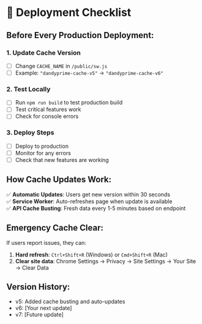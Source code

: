 # 🚀 Deployment Checklist

## Before Every Production Deployment:

### 1. Update Cache Version
- [ ] Change `CACHE_NAME` in `/public/sw.js` 
- [ ] Example: `"dandyprime-cache-v5"` → `"dandyprime-cache-v6"`

### 2. Test Locally
- [ ] Run `npm run build` to test production build
- [ ] Test critical features work
- [ ] Check for console errors

### 3. Deploy Steps
- [ ] Deploy to production
- [ ] Monitor for any errors
- [ ] Check that new features are working

## How Cache Updates Work:

✅ **Automatic Updates**: Users get new version within 30 seconds  
✅ **Service Worker**: Auto-refreshes page when update is available  
✅ **API Cache Busting**: Fresh data every 1-5 minutes based on endpoint  

## Emergency Cache Clear:

If users report issues, they can:
1. **Hard refresh**: `Ctrl+Shift+R` (Windows) or `Cmd+Shift+R` (Mac)
2. **Clear site data**: Chrome Settings → Privacy → Site Settings → Your Site → Clear Data

## Version History:
- v5: Added cache busting and auto-updates
- v6: [Your next update]
- v7: [Future update]
